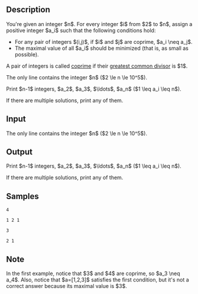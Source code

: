## Description

<div><p>You're given an integer $n$. For every integer $i$ from $2$ to $n$, assign a positive integer $a_i$ such that the following conditions hold:</p><ul> <li> For any pair of integers $(i,j)$, if $i$ and $j$ are coprime, $a_i \neq a_j$. </li><li> The maximal value of all $a_i$ should be minimized (that is, as small as possible). </li></ul><p>A pair of integers is called <a href="https://en.wikipedia.org/wiki/Coprime_integers">coprime</a> if their <a href="https://en.wikipedia.org/wiki/Greatest_common_divisor">greatest common divisor</a> is $1$.</p></div><div class="input-specification"><p>The only line contains the integer $n$ ($2 \le n \le 10^5$).</p></div><div class="output-specification"><p>Print $n-1$ integers, $a_2$, $a_3$, $\ldots$, $a_n$ ($1 \leq a_i \leq n$). </p><p>If there are multiple solutions, print any of them.</p></div>

## Input

<p>The only line contains the integer $n$ ($2 \le n \le 10^5$).</p>

## Output

<p>Print $n-1$ integers, $a_2$, $a_3$, $\ldots$, $a_n$ ($1 \leq a_i \leq n$). </p><p>If there are multiple solutions, print any of them.</p>

## Samples

```input1
4
```

```output1
1 2 1
```






```input2
3
```

```output2
2 1
```




## Note

<p>In the first example, notice that $3$ and $4$ are coprime, so $a_3 \neq a_4$. Also, notice that $a=[1,2,3]$ satisfies the first condition, but it's not a correct answer because its maximal value is $3$.</p>
